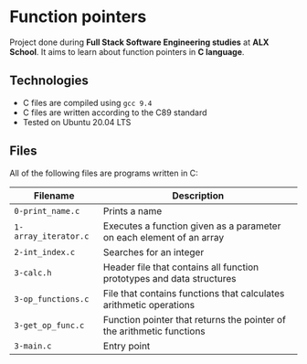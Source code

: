 # Function pointers
Project done during **Full Stack Software Engineering studies** at **ALX School**. It aims to learn about function pointers in **C language**.

## Technologies
* C files are compiled using `gcc 9.4`
* C files are written according to the C89 standard
* Tested on Ubuntu 20.04 LTS

## Files
All of the following files are programs written in C:

| Filename | Description |
| -------- | ----------- |
| `0-print_name.c` | Prints a name |
| `1-array_iterator.c` | Executes a function given as a parameter on each element of an array |
| `2-int_index.c` | Searches for an integer |
| `3-calc.h` | Header file that contains all function prototypes and data structures |
| `3-op_functions.c` | File that contains functions that calculates arithmetic operations |
| `3-get_op_func.c` | Function pointer that returns the pointer of the arithmetic functions |
| `3-main.c` | Entry point |
